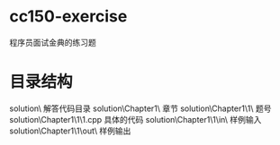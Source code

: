 # cc150-exercise
程序员面试金典的练习题

# 目录结构
solution\   解答代码目录
solution\Chapter1\   章节
solution\Chapter1\1\    题号
solution\Chapter1\1\1.cpp  具体的代码
solution\Chapter1\1\in\  样例输入
solution\Chapter1\1\out\  样例输出